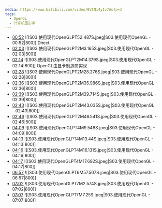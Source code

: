 ```yaml
---
media: https://www.bilibili.com/video/BV1Ni4y1o7Au?p=3
tags:
  - OpenGL
  - 计算机图形学
---
```


- [00:52](https://www.bilibili.com/video/BV1Ni4y1o7Au?p=3&t=52.487437#t=52.49) ![[S03.使用现代OpenGLPT52.487S.jpeg|S03.使用现代OpenGL - 00:52|800]] Direct
- [02:03](https://www.bilibili.com/video/BV1Ni4y1o7Au?p=3&t=123.165498#t=02:03.17) ![[S03.使用现代OpenGLPT2M3.165S.jpeg|S03.使用现代OpenGL - 02:03|800]] 
- [02:14](https://www.bilibili.com/video/BV1Ni4y1o7Au?p=3&t=134.379002#t=02:14.38) ![[S03.使用现代OpenGLPT2M14.379S.jpeg|S03.使用现代OpenGL - 02:14|800]] OpenGL由显卡制造商实现
- [02:28](https://www.bilibili.com/video/BV1Ni4y1o7Au?p=3&t=148.275784#t=02:28.28) ![[S03.使用现代OpenGLPT2M28.276S.jpeg|S03.使用现代OpenGL - 02:28|800]] 
- [02:36](https://www.bilibili.com/video/BV1Ni4y1o7Au?p=3&t=156.985825#t=02:36.99) ![[S03.使用现代OpenGLPT2M36.986S.jpeg|S03.使用现代OpenGL - 02:36|800]] 
- [02:39](https://www.bilibili.com/video/BV1Ni4y1o7Au?p=3&t=159.713787#t=02:39.71) ![[S03.使用现代OpenGLPT2M39.714S.jpeg|S03.使用现代OpenGL - 02:39|800]] 
- [02:43](https://www.bilibili.com/video/BV1Ni4y1o7Au?p=3&t=163.03548#t=02:43.04) ![[S03.使用现代OpenGLPT2M43.035S.jpeg|S03.使用现代OpenGL - 02:43|800]] 
- [02:46](https://www.bilibili.com/video/BV1Ni4y1o7Au?p=3&t=166.540662#t=02:46.54) ![[S03.使用现代OpenGLPT2M46.541S.jpeg|S03.使用现代OpenGL - 02:46|800]] 
- [04:09](https://www.bilibili.com/video/BV1Ni4y1o7Au?p=3&t=249.547919#t=04:09.55) ![[S03.使用现代OpenGLPT4M9.548S.jpeg|S03.使用现代OpenGL - 04:09|800]] 
- [04:13](https://www.bilibili.com/video/BV1Ni4y1o7Au?p=3&t=253.439885#t=04:13.44) ![[S03.使用现代OpenGLPT4M13.44S.jpeg|S03.使用现代OpenGL - 04:13|800]] 
- [04:16](https://www.bilibili.com/video/BV1Ni4y1o7Au?p=3&t=256.130852#t=04:16.13) ![[S03.使用现代OpenGLPT4M16.131S.jpeg|S03.使用现代OpenGL - 04:16|800]] 
- [04:17](https://www.bilibili.com/video/BV1Ni4y1o7Au?p=3&t=257.691913#t=04:17.69) ![[S03.使用现代OpenGLPT4M17.692S.jpeg|S03.使用现代OpenGL - 04:17|800]] 
- [06:57](https://www.bilibili.com/video/BV1Ni4y1o7Au?p=3&t=417.506966#t=06:57.51) ![[S03.使用现代OpenGLPT6M57.507S.jpeg|S03.使用现代OpenGL - 06:57|800]] 
- [07:02](https://www.bilibili.com/video/BV1Ni4y1o7Au?p=3&t=422.574107#t=07:02.57) ![[S03.使用现代OpenGLPT7M2.574S.jpeg|S03.使用现代OpenGL - 07:02|800]] 
- [07:07](https://www.bilibili.com/video/BV1Ni4y1o7Au?p=3&t=427.249849#t=07:07.25) ![[S03.使用现代OpenGLPT7M7.25S.jpeg|S03.使用现代OpenGL - 07:07|800]] 